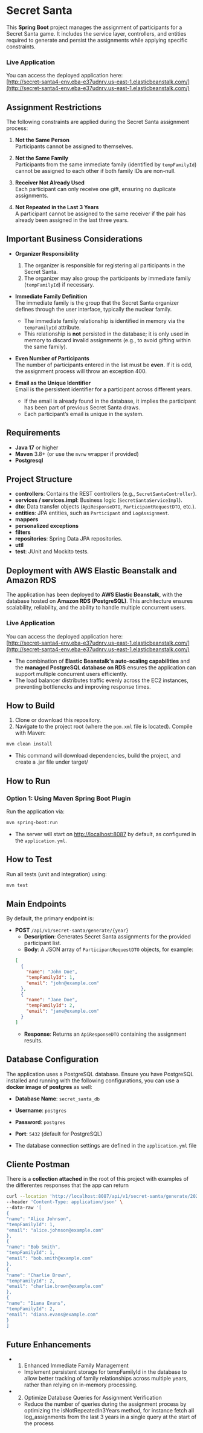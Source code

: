 # Secret Santa

This **Spring Boot** project manages the assignment of participants for a Secret Santa game. It includes the service layer, controllers, and entities required to generate and persist the assignments while applying specific constraints.
### Live Application
You can access the deployed application here:  
[http://secret-santa4-env.eba-e37udnrv.us-east-1.elasticbeanstalk.com/](http://secret-santa4-env.eba-e37udnrv.us-east-1.elasticbeanstalk.com/)

## Assignment Restrictions

The following constraints are applied during the Secret Santa assignment process:

1. **Not the Same Person**  
   Participants cannot be assigned to themselves.

2. **Not the Same Family**  
   Participants from the same immediate family (identified by `tempFamilyId`) cannot be assigned to each other if both family IDs are non-null.

3. **Receiver Not Already Used**  
   Each participant can only receive one gift, ensuring no duplicate assignments.

4. **Not Repeated in the Last 3 Years**  
   A participant cannot be assigned to the same receiver if the pair has already been assigned in the last three years.
## Important Business Considerations

- **Organizer Responsibility**
    1. The organizer is responsible for registering all participants in the Secret Santa.
    2. The organizer may also group the participants by immediate family (`tempFamilyId`) if necessary.

- **Immediate Family Definition**  
  The immediate family is the group that the Secret Santa organizer defines through the user interface, typically the nuclear family.
    - The immediate family relationship is identified in memory via the `tempFamilyId` attribute.
    - This relationship is **not** persisted in the database; it is only used in memory to discard invalid assignments (e.g., to avoid gifting within the same family).

- **Even Number of Participants**  
  The number of participants entered in the list must be **even**. If it is odd, the assignment process will throw an exception 400.

- **Email as the Unique Identifier**  
  Email is the persistent identifier for a participant across different years.
    - If the email is already found in the database, it implies the participant has been part of previous Secret Santa draws.
    - Each participant’s email is unique in the system.

## Requirements

- **Java 17** or higher
- **Maven** 3.8+ (or use the `mvnw` wrapper if provided)
- **Postgresql**

## Project Structure
- **controllers**: Contains the REST controllers (e.g., `SecretSantaController`).
- **services / services.impl**: Business logic (`SecretSantaServiceImpl`).
- **dto**: Data transfer objects (`ApiResponseDTO`, `ParticipantRequestDTO`, etc.).
- **entities**: JPA entities, such as `Participant` and `LogAssignment`.
- **mappers**
- **personalized exceptions**
- **filters**
- **repositories**: Spring Data JPA repositories.
- **util**
- **test**: JUnit and Mockito tests.

## Deployment with AWS Elastic Beanstalk and Amazon RDS

The application has been deployed to **AWS Elastic Beanstalk**, with the database hosted on **Amazon RDS (PostgreSQL)**. This architecture ensures scalability, reliability, and the ability to handle multiple concurrent users.

### Live Application
You can access the deployed application here:  
[http://secret-santa4-env.eba-e37udnrv.us-east-1.elasticbeanstalk.com/](http://secret-santa4-env.eba-e37udnrv.us-east-1.elasticbeanstalk.com/)

- The combination of **Elastic Beanstalk's auto-scaling capabilities** and the **managed PostgreSQL database on RDS** ensures the application can support multiple concurrent users efficiently.
- The load balancer distributes traffic evenly across the EC2 instances, preventing bottlenecks and improving response times.


## How to Build

1. Clone or download this repository.
2. Navigate to the project root (where the `pom.xml` file is located).
   Compile with Maven:

```bash
mvn clean install
```
- This command will download dependencies, build the project, and create a .jar file under target/

## How to Run

### Option 1: Using Maven Spring Boot Plugin

Run the application via:

```bash
mvn spring-boot:run
````

- The server will start on [http://localhost:8087](http://localhost:8087) by default, as configured in the `application.yml`.

## How to Test

Run all tests (unit and integration) using:

```bash
mvn test
````

## Main Endpoints

By default, the primary endpoint is:

- **POST** `/api/v1/secret-santa/generate/{year}`
  - **Description**: Generates Secret Santa assignments for the provided participant list.
  - **Body**: A JSON array of `ParticipantRequestDTO` objects, for example:
  ```json
  [
    {
      "name": "John Doe",
      "tempFamilyId": 1,
      "email": "john@example.com"
    },
    {
      "name": "Jane Doe",
      "tempFamilyId": 2,
      "email": "jane@example.com"
    }
  ]
  ```
  - **Response**: Returns an `ApiResponseDTO` containing the assignment results.

## Database Configuration

The application uses a PostgreSQL database. Ensure you have PostgreSQL installed and running with the following configurations,
you can use a **docker image of postgres** as well:

- **Database Name**: `secret_santa_db`
- **Username**: `postgres`
- **Password**: `postgres`
- **Port**: `5432` (default for PostgreSQL)

- The database connection settings are defined in the `application.yml` file


## Cliente Postman

There is a **collection attached** in the root of this project with examples of the differentes responses that the app can return

```bash
curl --location 'http://localhost:8087/api/v1/secret-santa/generate/2025' \
--header 'Content-Type: application/json' \
--data-raw '[
{
"name": "Alice Johnson",
"tempFamilyId": 1,
"email": "alice.johnson@example.com"
},
{
"name": "Bob Smith",
"tempFamilyId": 1,
"email": "bob.smith@example.com"
},
{
"name": "Charlie Brown",
"tempFamilyId": 2,
"email": "charlie.brown@example.com"
},
{
"name": "Diana Evans",
"tempFamilyId": 2,
"email": "diana.evans@example.com"
}
]
```

## Future Enhancements
- 1. Enhanced Immediate Family Management 
  - Implement persistent storage for tempFamilyId in the database to allow better tracking of family relationships across multiple years, rather than relying on in-memory processing.
- 2. Optimize Database Queries for Assignment Verification
  - Reduce the number of queries during the assignment process by optimizing the isNotRepeatedIn3Years method, for instance fetch all log_assignments from the last 3 years in a single query at the start of the process



